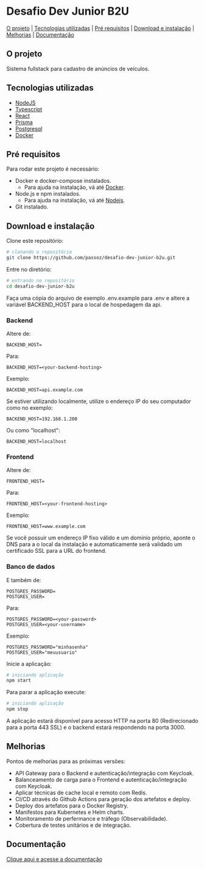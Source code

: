 # Desafio Dev Junior B2U

[O projeto](#o-projeto) |
[Tecnologias utilizadas](#tecnologias-utilizadas) |
[Pré requisitos](#pre-requisitos) |
[Download e instalação](#download-e-instalação) |
[Melhorias](#melhorias) |
[Documentação](#documentação)

## O projeto
Sistema fullstack para cadastro de anúncios de veículos.

## Tecnologias utilizadas
 * [NodeJS](https://nodejs.org)
 * [Typescript](https://www.typescriptlang.org/)
 * [React](https://reactjs.org/)
 * [Prisma](https://prisma.io)
 * [Postgresql](https://postgresql.org)
 * [Docker](https://docker.com)


## Pré requisitos
Para rodar este projeto é necessário:
 * Docker e docker-compose instalados.
   * Para ajuda na instalação, vá até [Docker](https://docker.io).
 * Node.js e npm instalados.
   * Para ajuda na instalação, vá até [Nodejs](https://nodejs.org).
 * Git instalado.


## Download e instalação

Clone este repositório:

```sh
# clonando o repositório
git clone https://github.com/passoz/desafio-dev-junior-b2u.git
```

Entre no diretório:

```sh
# entrando no repositório
cd desafio-dev-junior-b2u
```
Faça uma cópia do arquivo de exemplo .env.example para .env e altere a variável BACKEND_HOST para o local de hospedagem da api.

### Backend
Altere de:
```
BACKEND_HOST=
```
Para:
```
BACKEND_HOST=<your-backend-hosting>
```
Exemplo:
```
BACKEND_HOST=api.example.com
```
Se estiver utilizando localmente, utilize o endereço IP do seu computador como no exemplo:
```
BACKEND_HOST=192.168.1.200
```
Ou como "localhost":
```
BACKEND_HOST=localhost
```
### Frontend
Altere de:
```
FRONTEND_HOST=
```
Para:
```
FRONTEND_HOST=<your-frontend-hosting>
```
Exemplo:
```
FRONTEND_HOST=www.example.com
```

Se você possuir um endereço IP fixo válido e um domínio próprio, aponte o DNS para a o local da instalação e automaticamente será validado um certificado SSL para a URL do frontend.

### Banco de dados
E também de:
```
POSTGRES_PASSWORD=
POSTGRES_USER=
```
Para:
```
POSTGRES_PASSWORD=<your-password>
POSTGRES_USER=<your-username>
```
Exemplo:
```
POSTGRES_PASSWORD="minhasenha"
POSTGRES_USER="meuusuario"
```

Inicie a aplicação:

```sh
# iniciando aplicação
npm start
```

Para parar a aplicação execute:

```sh
# iniciando aplicação
npm stop
```

A aplicação estará disponível para acesso HTTP na porta 80 (Redirecionado para a porta 443 SSL) e o backend estará respondendo na porta 3000.

## Melhorias
Pontos de melhorias para as próximas versôes:
  * API Gateway para o Backend e autenticação/integração com Keycloak.
  * Balanceamento de carga para o Frontend e autenticação/integração com Keycloak.
  * Aplicar técnicas de cache local e remoto com Redis.
  * CI/CD através do Github Actions para geração dos artefatos e deploy.
  * Deploy dos artefatos para o Docker Registry.
  * Manifestos para Kubernetes e Helm charts.
  * Monitoramento de perfermance e tráfego (Observabilidade).
  * Cobertura de testes unitários e de integração.
  

## Documentação

[Clique aqui e acesse a documentação](https://passoz.github.io/desafio-dev-junior-b2u/)